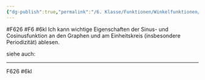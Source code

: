 ```yaml
---
{"dg-publish":true,"permalink":"/6. Klasse/Funktionen/Winkelfunktionen/Graphen von Sinus- und Cosinusfunktion/"}
---
```


#F626 #F6 #6kl
Ich kann wichtige Eigenschaften der Sinus- und Cosinusfunktion an den Graphen und am Einheitskreis (insbesondere Periodizität) ablesen.

siehe auch:
___
F626 #6kl 

